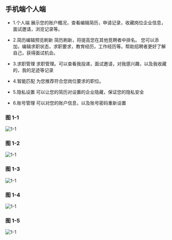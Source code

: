 ## 手机端个人端 <!-- {docsify-ignore} -->



- 1.个人端
展示您的账户概况，查看编辑简历，申请记录，收藏岗位企业信息，面试邀请，浏览记录等。

- 2.简历编辑预览刷新
简历刷新，将提高您在其他竞聘者中排名。
您可以添加，编辑求职状态，求职要求，教育经历，工作经历等。帮助招聘者更好了解自己，获得面试机会。

- 3.求职管理
求职管理。可以查看我投递，面试邀请，对我感兴趣，以及我收藏的，我的足迹等记录


- 4.智能匹配
为您推荐符合您岗位要求的职位。



- 5.隐私设置
可以让您的简历对设置的企业隐藏，保证您的隐私安全

- 6.账号管理
可以对您的账户信息，以及账号密码重新设置
















### 图 1-1<!-- {docsify-ignore} -->

![1-1](images/14-1.png)


### 图 1-2<!-- {docsify-ignore} -->

![1-1](images/14-4.png)

### 图 1-3<!-- {docsify-ignore} -->

![1-1](images/14-5.png)

### 图 1-4<!-- {docsify-ignore} -->

![1-1](images/14-6.png)

### 图 1-5<!-- {docsify-ignore} -->

![1-1](images/14-7.png)

